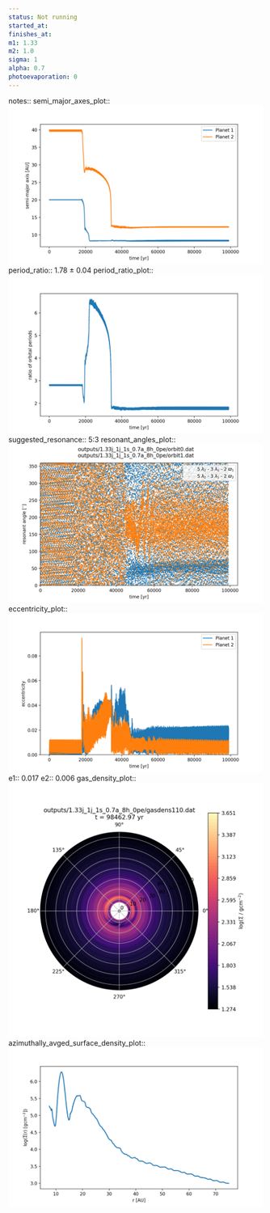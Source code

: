 ```yaml
---
status: Not running
started_at:
finishes_at:
m1: 1.33
m2: 1.0
sigma: 1
alpha: 0.7
photoevaporation: 0
---
```


notes::
semi_major_axes_plot:: ![semi_major_axes_1.33j_1j_1s_0.7a_8h_0pe.png](plots/semi_major_axes/semi_major_axes_1.33j_1j_1s_0.7a_8h_0pe.png)
period_ratio:: 1.78 ± 0.04
period_ratio_plot:: ![period_ratio_1.33j_1j_1s_0.7a_8h_0pe.png](plots/period_ratio/period_ratio_1.33j_1j_1s_0.7a_8h_0pe.png)
suggested_resonance:: 5:3
resonant_angles_plot:: ![resonant_angles_1.33j_1j_1s_0.7a_8h_0pe.png](plots/resonant_angles/resonant_angles_1.33j_1j_1s_0.7a_8h_0pe.png)
eccentricity_plot:: ![eccentricity_1.33j_1j_1s_0.7a_8h_0pe.png](plots/eccentricity/eccentricity_1.33j_1j_1s_0.7a_8h_0pe.png)
e1:: 0.017
e2:: 0.006
gas_density_plot:: ![gas_density_1.33j_1j_1s_0.7a_8h_0pe.png](plots/gas_density/gas_density_1.33j_1j_1s_0.7a_8h_0pe.png)
azimuthally_avged_surface_density_plot:: ![azimuthally_avged_surface_density_1.33j_1j_1s_0.7a_8h_0pe.png](plots/azimuthally_avged_surface_density/azimuthally_avged_surface_density_1.33j_1j_1s_0.7a_8h_0pe.png)
